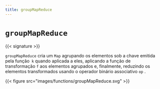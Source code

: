 ```yaml
---
title: groupMapReduce
---
```


# `groupMapReduce`

{{< signature >}}

`groupMapReduce` cria um `Map` agrupando os elementos sob a chave emitida pela função` k` quando aplicada a eles, aplicando a função de transformação `f` aos elementos agrupados e, finalmente, reduzindo os elementos transformados usando o operador binário associativo `op` .

{{< figure src="images/functions/groupMapReduce.svg" >}}
